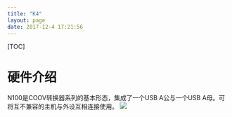 ```yaml
---
title: "K4"
layout: page
date: 2017-12-4 17:21:56
---
```


[TOC]

# 硬件介绍
N100是COOV转换器系列的基本形态，集成了一个USB A公与一个USB A母。可将互不兼容的主机与外设互相连接使用。
![](K4/k4.png)
